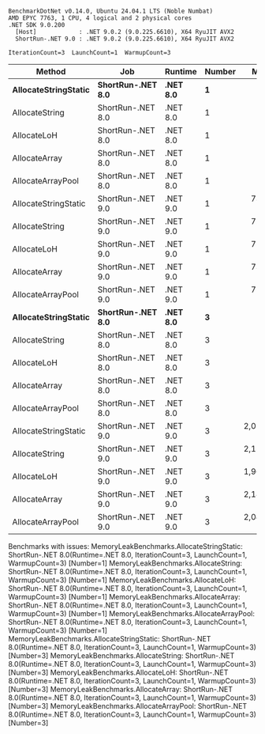 ```

BenchmarkDotNet v0.14.0, Ubuntu 24.04.1 LTS (Noble Numbat)
AMD EPYC 7763, 1 CPU, 4 logical and 2 physical cores
.NET SDK 9.0.200
  [Host]            : .NET 9.0.2 (9.0.225.6610), X64 RyuJIT AVX2
  ShortRun-.NET 9.0 : .NET 9.0.2 (9.0.225.6610), X64 RyuJIT AVX2

IterationCount=3  LaunchCount=1  WarmupCount=3  

```
| Method               | Job               | Runtime  | Number | Mean       | Error       | StdDev    | Min        | Max        | Gen0   | Gen1   | Allocated |
|--------------------- |------------------ |--------- |------- |-----------:|------------:|----------:|-----------:|-----------:|-------:|-------:|----------:|
| **AllocateStringStatic** | **ShortRun-.NET 8.0** | **.NET 8.0** | **1**      |         **NA** |          **NA** |        **NA** |         **NA** |         **NA** |     **NA** |     **NA** |        **NA** |
| AllocateString       | ShortRun-.NET 8.0 | .NET 8.0 | 1      |         NA |          NA |        NA |         NA |         NA |     NA |     NA |        NA |
| AllocateLoH          | ShortRun-.NET 8.0 | .NET 8.0 | 1      |         NA |          NA |        NA |         NA |         NA |     NA |     NA |        NA |
| AllocateArray        | ShortRun-.NET 8.0 | .NET 8.0 | 1      |         NA |          NA |        NA |         NA |         NA |     NA |     NA |        NA |
| AllocateArrayPool    | ShortRun-.NET 8.0 | .NET 8.0 | 1      |         NA |          NA |        NA |         NA |         NA |     NA |     NA |        NA |
| AllocateStringStatic | ShortRun-.NET 9.0 | .NET 9.0 | 1      |   733.4 ns |   535.90 ns |  29.37 ns |   700.7 ns |   757.5 ns | 0.0620 | 0.0610 |   1.02 KB |
| AllocateString       | ShortRun-.NET 9.0 | .NET 9.0 | 1      |   726.1 ns |   846.77 ns |  46.41 ns |   676.2 ns |   768.0 ns | 0.0620 | 0.0610 |   1.02 KB |
| AllocateLoH          | ShortRun-.NET 9.0 | .NET 9.0 | 1      |   710.3 ns |   935.42 ns |  51.27 ns |   651.6 ns |   745.9 ns | 0.0620 | 0.0610 |   1.02 KB |
| AllocateArray        | ShortRun-.NET 9.0 | .NET 9.0 | 1      |   737.0 ns |   556.66 ns |  30.51 ns |   703.7 ns |   763.6 ns | 0.0620 | 0.0610 |   1.02 KB |
| AllocateArrayPool    | ShortRun-.NET 9.0 | .NET 9.0 | 1      |   716.6 ns |   881.38 ns |  48.31 ns |   662.5 ns |   755.4 ns | 0.0620 | 0.0610 |   1.02 KB |
| **AllocateStringStatic** | **ShortRun-.NET 8.0** | **.NET 8.0** | **3**      |         **NA** |          **NA** |        **NA** |         **NA** |         **NA** |     **NA** |     **NA** |        **NA** |
| AllocateString       | ShortRun-.NET 8.0 | .NET 8.0 | 3      |         NA |          NA |        NA |         NA |         NA |     NA |     NA |        NA |
| AllocateLoH          | ShortRun-.NET 8.0 | .NET 8.0 | 3      |         NA |          NA |        NA |         NA |         NA |     NA |     NA |        NA |
| AllocateArray        | ShortRun-.NET 8.0 | .NET 8.0 | 3      |         NA |          NA |        NA |         NA |         NA |     NA |     NA |        NA |
| AllocateArrayPool    | ShortRun-.NET 8.0 | .NET 8.0 | 3      |         NA |          NA |        NA |         NA |         NA |     NA |     NA |        NA |
| AllocateStringStatic | ShortRun-.NET 9.0 | .NET 9.0 | 3      | 2,050.7 ns |   373.90 ns |  20.49 ns | 2,037.4 ns | 2,074.3 ns | 0.1869 | 0.1831 |   3.07 KB |
| AllocateString       | ShortRun-.NET 9.0 | .NET 9.0 | 3      | 2,157.2 ns | 2,027.61 ns | 111.14 ns | 2,030.2 ns | 2,237.1 ns | 0.1869 | 0.1831 |   3.07 KB |
| AllocateLoH          | ShortRun-.NET 9.0 | .NET 9.0 | 3      | 1,966.4 ns |    67.33 ns |   3.69 ns | 1,962.4 ns | 1,969.7 ns | 0.1869 | 0.1831 |   3.07 KB |
| AllocateArray        | ShortRun-.NET 9.0 | .NET 9.0 | 3      | 2,184.2 ns | 2,741.69 ns | 150.28 ns | 2,011.4 ns | 2,284.9 ns | 0.1869 | 0.1831 |   3.07 KB |
| AllocateArrayPool    | ShortRun-.NET 9.0 | .NET 9.0 | 3      | 2,046.4 ns | 2,164.11 ns | 118.62 ns | 1,965.6 ns | 2,182.6 ns | 0.1869 | 0.1831 |   3.07 KB |

Benchmarks with issues:
  MemoryLeakBenchmarks.AllocateStringStatic: ShortRun-.NET 8.0(Runtime=.NET 8.0, IterationCount=3, LaunchCount=1, WarmupCount=3) [Number=1]
  MemoryLeakBenchmarks.AllocateString: ShortRun-.NET 8.0(Runtime=.NET 8.0, IterationCount=3, LaunchCount=1, WarmupCount=3) [Number=1]
  MemoryLeakBenchmarks.AllocateLoH: ShortRun-.NET 8.0(Runtime=.NET 8.0, IterationCount=3, LaunchCount=1, WarmupCount=3) [Number=1]
  MemoryLeakBenchmarks.AllocateArray: ShortRun-.NET 8.0(Runtime=.NET 8.0, IterationCount=3, LaunchCount=1, WarmupCount=3) [Number=1]
  MemoryLeakBenchmarks.AllocateArrayPool: ShortRun-.NET 8.0(Runtime=.NET 8.0, IterationCount=3, LaunchCount=1, WarmupCount=3) [Number=1]
  MemoryLeakBenchmarks.AllocateStringStatic: ShortRun-.NET 8.0(Runtime=.NET 8.0, IterationCount=3, LaunchCount=1, WarmupCount=3) [Number=3]
  MemoryLeakBenchmarks.AllocateString: ShortRun-.NET 8.0(Runtime=.NET 8.0, IterationCount=3, LaunchCount=1, WarmupCount=3) [Number=3]
  MemoryLeakBenchmarks.AllocateLoH: ShortRun-.NET 8.0(Runtime=.NET 8.0, IterationCount=3, LaunchCount=1, WarmupCount=3) [Number=3]
  MemoryLeakBenchmarks.AllocateArray: ShortRun-.NET 8.0(Runtime=.NET 8.0, IterationCount=3, LaunchCount=1, WarmupCount=3) [Number=3]
  MemoryLeakBenchmarks.AllocateArrayPool: ShortRun-.NET 8.0(Runtime=.NET 8.0, IterationCount=3, LaunchCount=1, WarmupCount=3) [Number=3]

